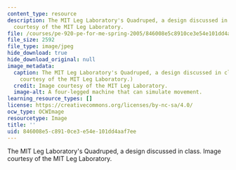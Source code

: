 ```yaml
---
content_type: resource
description: The MIT Leg Laboratory's Quadruped, a design discussed in class. Image
  courtesy of the MIT Leg Laboratory.
file: /courses/pe-920-pe-for-me-spring-2005/846008e5c8910ce3e54e101dd4aaf7ee_pe-920s05-th.jpg
file_size: 2592
file_type: image/jpeg
hide_download: true
hide_download_original: null
image_metadata:
  caption: The MIT Leg Laboratory's Quadruped, a design discussed in class. (Image
    courtesy of the MIT Leg Laboratory.)
  credit: Image courtesy of the MIT Leg Laboratory.
  image-alt: A four-legged machine that can simulate movement.
learning_resource_types: []
license: https://creativecommons.org/licenses/by-nc-sa/4.0/
ocw_type: OCWImage
resourcetype: Image
title: ''
uid: 846008e5-c891-0ce3-e54e-101dd4aaf7ee
---
```

The MIT Leg Laboratory's Quadruped, a design discussed in class. Image courtesy of the MIT Leg Laboratory.